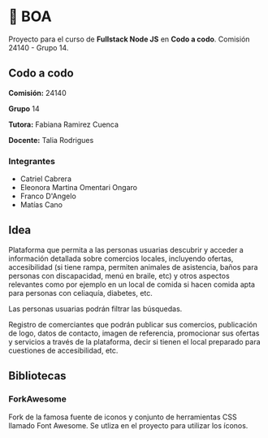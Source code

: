 
# 🐍 BOA

Proyecto para el curso de **Fullstack Node JS** en **Codo a codo**. Comisión 24140 - Grupo 14.

## Codo a codo

**Comisión:** 24140

**Grupo** 14

**Tutora:** Fabiana Ramirez Cuenca

**Docente:** Talia Rodrigues

### Integrantes

- Catriel Cabrera
- Eleonora Martina Omentari Ongaro
- Franco D'Angelo 
- Matías Cano


## Idea
Plataforma que permita a las personas usuarias descubrir y acceder a información detallada sobre comercios locales, incluyendo ofertas, accesibilidad (si tiene rampa, permiten animales de asistencia, baños para personas con discapacidad, menú en braile, etc) y otros aspectos relevantes como por ejemplo en un local de comida si hacen comida apta para personas con celiaquía, diabetes, etc. 

Las personas usuarias podrán filtrar las búsquedas.

Registro de comerciantes que podrán publicar sus comercios, publicación de logo, datos de contacto, imagen de referencia, promocionar sus ofertas y servicios a través de la plataforma, decir si tienen el local preparado para cuestiones de accesibilidad, etc.

## Bibliotecas

### ForkAwesome
Fork de la famosa fuente de iconos y conjunto de herramientas CSS llamado Font Awesome. Se utliza en el proyecto para utilizar los íconos.




